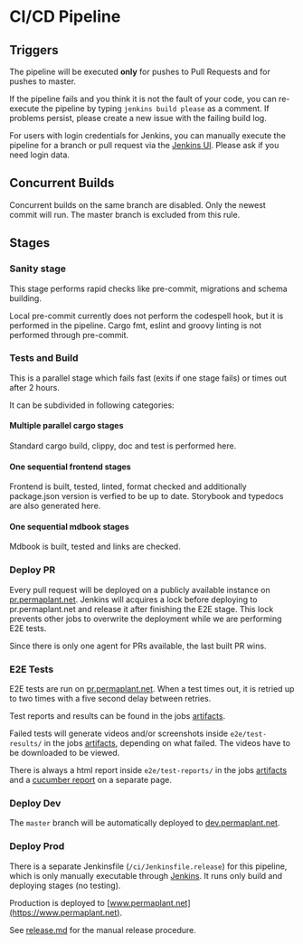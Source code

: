 # CI/CD Pipeline

## Triggers

The pipeline will be executed **only** for pushes to Pull Requests and for pushes to master.

If the pipeline fails and you think it is not the fault of your code, you can re-execute the pipeline by typing `jenkins build please` as a comment.
If problems persist, please create a new issue with the failing build log.

For users with login credentials for Jenkins, you can manually execute the pipeline for a branch or pull request via the [Jenkins UI](https://build.libelektra.org/job/PermaplanT/).
Please ask if you need login data.

## Concurrent Builds

Concurrent builds on the same branch are disabled.
Only the newest commit will run.
The master branch is excluded from this rule.

## Stages

### Sanity stage

This stage performs rapid checks like pre-commit, migrations and schema building.

Local pre-commit currently does not perform the codespell hook, but it is performed in the pipeline.
Cargo fmt, eslint and groovy linting is not performed through pre-commit.

### Tests and Build

This is a parallel stage which fails fast (exits if one stage fails) or times out after 2 hours.

It can be subdivided in following categories:

#### Multiple parallel cargo stages

Standard cargo build, clippy, doc and test is performed here.

#### One sequential frontend stages

Frontend is built, tested, linted, format checked and additionally package.json version is verfied to be up to date.
Storybook and typedocs are also generated here.

#### One sequential mdbook stages

Mdbook is built, tested and links are checked.

### Deploy PR

Every pull request will be deployed on a publicly available instance on [pr.permaplant.net](https://pr.permaplant.net).
Jenkins will acquires a lock before deploying to pr.permaplant.net and release it after finishing the E2E stage.
This lock prevents other jobs to overwrite the deployment while we are performing E2E tests.

Since there is only one agent for PRs available, the last built PR wins.

### E2E Tests

E2E tests are run on [pr.permaplant.net](https://pr.permaplant.net).
When a test times out, it is retried up to two times with a five second delay between retries.

Test reports and results can be found in the jobs [artifacts](https://build.libelektra.org/job/PermaplanT/job/master/lastCompletedBuild/artifact/e2e/).

Failed tests will generate videos and/or screenshots inside `e2e/test-results/` in the jobs [artifacts](https://build.libelektra.org/job/PermaplanT/job/master/lastCompletedBuild/artifact/e2e/), depending on what failed.
The videos have to be downloaded to be viewed.

There is always a html report inside `e2e/test-reports/` in the jobs [artifacts](https://build.libelektra.org/job/PermaplanT/job/master/lastCompletedBuild/artifact/e2e/) and a [cucumber report](https://build.libelektra.org/job/PermaplanT/job/master/lastCompletedBuild/cucumber-html-reports/overview-features.html) on a separate page.

### Deploy Dev

The `master` branch will be automatically deployed to [dev.permaplant.net](https://dev.permaplant.net).

### Deploy Prod

There is a separate Jenkinsfile (`/ci/Jenkinsfile.release`) for this pipeline, which is only manually executable through [Jenkins](https://build.libelektra.org/job/PermaplanT-Release/).
It runs only build and deploying stages (no testing).

Production is deployed to [www.permaplant.net](https://www.permaplant.net).

See [release.md](./release.md) for the manual release procedure.
